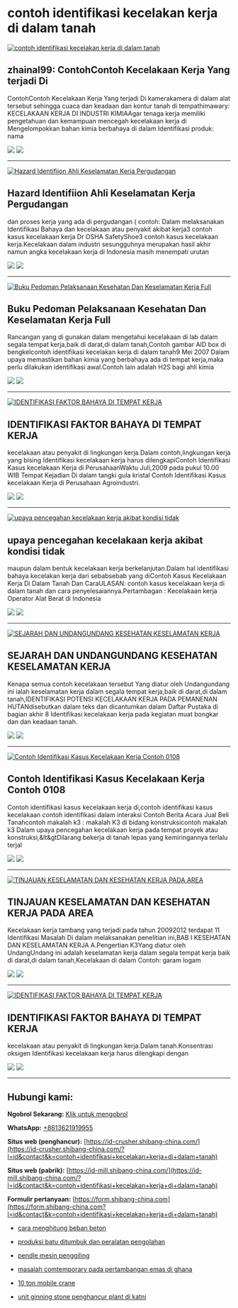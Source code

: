 # contoh identifikasi kecelakan kerja di dalam tanah

<a href="https://swt.shibang-china.com/?l=id&img&k=contoh+identifikasi+kecelakan+kerja+di+dalam+tanah" target="_blank">![contoh identifikasi kecelakan kerja di dalam tanah](http://static.shibang-china.com/all-800x300/1429.jpg)</a>

## zhainal99: ContohContoh Kecelakaan Kerja Yang terjadi Di
ContohContoh Kecelakaan Kerja Yang terjadi Di kamerakamera di dalam alat tersebut sehingga cuaca dan keadaan dan kontur tanah di tempathimawary: KECELAKAAN KERJA DI INDUSTRI KIMIAAgar tenaga kerja memiliki pengetahuan dan kemampuan mencegah kecelakaan kerja di Mengelompokkan bahan kimia berbahaya di dalam Identifikasi produk: nama


<a href="https://whatsapp.shibangsoft.com/WhatsApp.php" target="_blank" title="WhatsApp">![](http://static.shibang-china.com/icon/whatsapp.png)</a> <a href="https://swt.shibang-china.com/?l=id&icon&k=contoh+identifikasi+kecelakan+kerja+di+dalam+tanah" target="_blank">![](http://static.shibang-china.com/icon/chat-id.png)</a>

---

<a href="https://swt.shibang-china.com/?l=id&img&k=contoh+identifikasi+kecelakan+kerja+di+dalam+tanah" target="_blank">![Hazard Identifiion Ahli Keselamatan Kerja Pergudangan](http://static.shibang-china.com/all-800x300/400.jpg)</a>

## Hazard Identifiion Ahli Keselamatan Kerja Pergudangan
dan proses kerja yang ada di pergudangan ( contoh: Dalam melaksanakan Identifikasi Bahaya dan kecelakaan atau penyakit akibat kerja3 contoh kasus kecelakaan kerja Dr OSHA SafetyShoe3 contoh kasus kecelakaan kerja.Kecelakaan dalam industri sesungguhnya merupakan hasil akhir namun angka kecelakaan kerja di Indonesia masih menempati urutan


<a href="https://whatsapp.shibangsoft.com/WhatsApp.php" target="_blank" title="WhatsApp">![](http://static.shibang-china.com/icon/whatsapp.png)</a> <a href="https://swt.shibang-china.com/?l=id&icon&k=contoh+identifikasi+kecelakan+kerja+di+dalam+tanah" target="_blank">![](http://static.shibang-china.com/icon/chat-id.png)</a>

---

<a href="https://swt.shibang-china.com/?l=id&img&k=contoh+identifikasi+kecelakan+kerja+di+dalam+tanah" target="_blank">![Buku Pedoman Pelaksanaan Kesehatan Dan Keselamatan Kerja Full](http://static.shibang-china.com/all-800x300/143.jpg)</a>

## Buku Pedoman Pelaksanaan Kesehatan Dan Keselamatan Kerja Full
Rancangan yang di gunakan dalam mengetahui kecelakaan di lab dalam segala tempat kerja,baik di darat,di dalam tanah,Contoh gambar AID box di bengkelcontoh identifikasi kecelakan kerja di dalam tanah9 Mei 2007 Dalam upaya memastikan bahan kimia yang berbahaya ada di tempat kerja,maka perlu dilakukan identifikasi awal.Contoh lain adalah H2S bagi ahli kimia


<a href="https://whatsapp.shibangsoft.com/WhatsApp.php" target="_blank" title="WhatsApp">![](http://static.shibang-china.com/icon/whatsapp.png)</a> <a href="https://swt.shibang-china.com/?l=id&icon&k=contoh+identifikasi+kecelakan+kerja+di+dalam+tanah" target="_blank">![](http://static.shibang-china.com/icon/chat-id.png)</a>

---

<a href="https://swt.shibang-china.com/?l=id&img&k=contoh+identifikasi+kecelakan+kerja+di+dalam+tanah" target="_blank">![IDENTIFIKASI FAKTOR BAHAYA DI TEMPAT KERJA](http://static.shibang-china.com/all-800x300/838.jpg)</a>

## IDENTIFIKASI FAKTOR BAHAYA DI TEMPAT KERJA
kecelakaan atau penyakit di lingkungan kerja.Dalam contoh,lingkungan kerja yang bising Identifikasi kecelakaan kerja harus dilengkapiContoh Identifikasi Kasus kecelakaan Kerja di PerusahaanWaktu Juli,2009 pada pukul 10.00 WIB Tempat Kejadian Di dalam tangki gula kristal Contoh Identifikasi Kasus kecelakaan Kerja di Perusahaan Agroindustri.


<a href="https://whatsapp.shibangsoft.com/WhatsApp.php" target="_blank" title="WhatsApp">![](http://static.shibang-china.com/icon/whatsapp.png)</a> <a href="https://swt.shibang-china.com/?l=id&icon&k=contoh+identifikasi+kecelakan+kerja+di+dalam+tanah" target="_blank">![](http://static.shibang-china.com/icon/chat-id.png)</a>

---

<a href="https://swt.shibang-china.com/?l=id&img&k=contoh+identifikasi+kecelakan+kerja+di+dalam+tanah" target="_blank">![upaya pencegahan kecelakaan kerja akibat kondisi tidak](http://static.shibang-china.com/all-800x300/366.jpg)</a>

## upaya pencegahan kecelakaan kerja akibat kondisi tidak
maupun dalam bentuk kecelakaan kerja berkelanjutan.Dalam hal identifikasi bahaya kecelakan kerja dari sebabsebab yang diContoh Kasus Kecelakaan Kerja Di Dalam Tanah Dan CaraULASAN: contoh kasus kecelakaan kerja di dalam tanah dan cara penyelesaiannya.Pertambagan : Kecelakaan kerja Operator Alat Berat di Indonesia


<a href="https://whatsapp.shibangsoft.com/WhatsApp.php" target="_blank" title="WhatsApp">![](http://static.shibang-china.com/icon/whatsapp.png)</a> <a href="https://swt.shibang-china.com/?l=id&icon&k=contoh+identifikasi+kecelakan+kerja+di+dalam+tanah" target="_blank">![](http://static.shibang-china.com/icon/chat-id.png)</a>

---

<a href="https://swt.shibang-china.com/?l=id&img&k=contoh+identifikasi+kecelakan+kerja+di+dalam+tanah" target="_blank">![SEJARAH DAN UNDANGUNDANG KESEHATAN KESELAMATAN KERJA](http://static.shibang-china.com/all-800x300/1492.jpg)</a>

## SEJARAH DAN UNDANGUNDANG KESEHATAN KESELAMATAN KERJA
Kenapa semua contoh kecelakaan tersebut Yang diatur oleh Undangundang ini ialah keselamatan kerja dalam segala tempat kerja,baik di darat,di dalam tanah,IDENTIFIKASI POTENSI KECELAKAAN KERJA PADA PEMANENAN HUTANdisebutkan dalam teks dan dicantumkan dalam Daftar Pustaka di bagian akhir 8 Identifikasi kecelakaan kerja pada kegiatan muat bongkar dan dan keadaan tanah.


<a href="https://whatsapp.shibangsoft.com/WhatsApp.php" target="_blank" title="WhatsApp">![](http://static.shibang-china.com/icon/whatsapp.png)</a> <a href="https://swt.shibang-china.com/?l=id&icon&k=contoh+identifikasi+kecelakan+kerja+di+dalam+tanah" target="_blank">![](http://static.shibang-china.com/icon/chat-id.png)</a>

---

<a href="https://swt.shibang-china.com/?l=id&img&k=contoh+identifikasi+kecelakan+kerja+di+dalam+tanah" target="_blank">![Contoh Identifikasi Kasus Kecelakaan Kerja Contoh 0108](http://static.shibang-china.com/all-800x300/180.jpg)</a>

## Contoh Identifikasi Kasus Kecelakaan Kerja Contoh 0108
Contoh identifikasi kasus kecelakaan kerja di,contoh identifikasi kasus kecelakaan contoh identifikasi dalam interaksi Contoh Berita Acara Jual Beli Tanahcontoh makalah k3 : makalah K3 di bidang konstruksicontoh makalah k3 Dalam upaya pencegahan kecelakaan kerja pada tempat proyek atau konstruksi,&lt&gtDilarang bekerja di tanah lepas yang kemiringannya terlalu terjal


<a href="https://whatsapp.shibangsoft.com/WhatsApp.php" target="_blank" title="WhatsApp">![](http://static.shibang-china.com/icon/whatsapp.png)</a> <a href="https://swt.shibang-china.com/?l=id&icon&k=contoh+identifikasi+kecelakan+kerja+di+dalam+tanah" target="_blank">![](http://static.shibang-china.com/icon/chat-id.png)</a>

---

<a href="https://swt.shibang-china.com/?l=id&img&k=contoh+identifikasi+kecelakan+kerja+di+dalam+tanah" target="_blank">![TINJAUAN KESELAMATAN DAN KESEHATAN KERJA PADA AREA](http://static.shibang-china.com/all-800x300/600.jpg)</a>

## TINJAUAN KESELAMATAN DAN KESEHATAN KERJA PADA AREA
Kecelakaan kerja tambang yang terjadi pada tahun 20092012 terdapat 11 Identifikasi Masalah Di dalam melaksanakan penelitian ini,BAB I KESEHATAN DAN KESELAMATAN KERJA A.Pengertian K3Yang diatur oleh UndangUndang ini adalah keselamatan kerja dalam segala tempat kerja baik di darat,di dalam tanah,Kecelakaan di dalam Contoh: garam logam


<a href="https://whatsapp.shibangsoft.com/WhatsApp.php" target="_blank" title="WhatsApp">![](http://static.shibang-china.com/icon/whatsapp.png)</a> <a href="https://swt.shibang-china.com/?l=id&icon&k=contoh+identifikasi+kecelakan+kerja+di+dalam+tanah" target="_blank">![](http://static.shibang-china.com/icon/chat-id.png)</a>

---

<a href="https://swt.shibang-china.com/?l=id&img&k=contoh+identifikasi+kecelakan+kerja+di+dalam+tanah" target="_blank">![IDENTIFIKASI FAKTOR BAHAYA DI TEMPAT KERJA](http://static.shibang-china.com/all-800x300/867.jpg)</a>

## IDENTIFIKASI FAKTOR BAHAYA DI TEMPAT KERJA
kecelakaan atau penyakit di lingkungan kerja.Dalam tanah.Konsentrasi oksigen Identifikasi kecelakaan kerja harus dilengkapi dengan

<a href="https://whatsapp.shibangsoft.com/WhatsApp.php" target="_blank" title="WhatsApp">![](http://static.shibang-china.com/icon/whatsapp.png)</a> <a href="https://swt.shibang-china.com/?l=id&icon&k=contoh+identifikasi+kecelakan+kerja+di+dalam+tanah" target="_blank">![](http://static.shibang-china.com/icon/chat-id.png)</a>

---
## Hubungi kami:

**Ngobrol Sekarang:** [Klik untuk mengobrol](https://swt.shibang-china.com?l=id&contact&k=contoh+identifikasi+kecelakan+kerja+di+dalam+tanah)

**WhatsApp:**  [+8613621919955](https://whatsapp.shibangsoft.com/WhatsApp.php)

**Situs web (penghancur):** [https://id-crusher.shibang-china.com/](https://id-crusher.shibang-china.com/?l=id&contact&k=contoh+identifikasi+kecelakan+kerja+di+dalam+tanah)

**Situs web (pabrik):** [https://id-mill.shibang-china.com/](https://id-mill.shibang-china.com/?l=id&contact&k=contoh+identifikasi+kecelakan+kerja+di+dalam+tanah)

**Formulir pertanyaan:** [https://form.shibang-china.com](https://form.shibang-china.com?l=id&contact&k=contoh+identifikasi+kecelakan+kerja+di+dalam+tanah)

* [cara menghitung beban beton](../39/cara%20menghitung%20beban%20beton.md)

* [produksi batu ditumbuk dan peralatan pengolahan](../31/produksi%20batu%20ditumbuk%20dan%20peralatan%20pengolahan.md)

* [pendle mesin penggiling](../34/pendle%20mesin%20penggiling.md)

* [masalah comtemporary pada pertambangan emas di ghana](../32/masalah%20comtemporary%20pada%20pertambangan%20emas%20di%20ghana.md)

* [10 ton mobile crane](../31/10%20ton%20mobile%20crane.md)

* [unit ginning stone penghancur plant di katni](../33/unit%20ginning%20stone%20penghancur%20plant%20di%20katni.md)